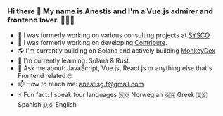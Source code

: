 ### Hi there 👋 My name is Anestis and I'm a Vue.js admirer and frontend lover. 🕵🏼‍♂️

- 🔭 I was formerly working on various consulting projects at [SYSCO](https://sysco.no/).
- 🔭 I was formerly working on developing [Contribute](https://www.contribute.xyz/).
- 🌎 I'm currently building on Solana and actively building [MonkeyDex](https://monkeydex.xyz/)
-  🌱 I’m currently learning: Solana & Rust.
- 💬  Ask me about: JavaScript, Vue.js, React.js or anything else that's Frontend related 🤓
- 📫  How to reach me: anestisg.f@gmail.com
- ⚡ Fun fact: I speak four languages 🇳🇴 Norwegian  🇬🇷 Greek  🇪🇸 Spanish  🇺🇸 English
